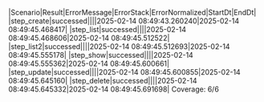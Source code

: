 |Scenario|Result|ErrorMessage|ErrorStack|ErrorNormalized|StartDt|EndDt|
|step_create|successed||||2025-02-14 08:49:43.260240|2025-02-14 08:49:45.468417|
|step_list|successed||||2025-02-14 08:49:45.468606|2025-02-14 08:49:45.512522|
|step_list2|successed||||2025-02-14 08:49:45.512693|2025-02-14 08:49:45.555178|
|step_show|successed||||2025-02-14 08:49:45.555362|2025-02-14 08:49:45.600661|
|step_update|successed||||2025-02-14 08:49:45.600855|2025-02-14 08:49:45.645160|
|step_delete|successed||||2025-02-14 08:49:45.645332|2025-02-14 08:49:45.691698|
Coverage: 6/6
